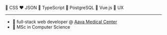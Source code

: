 
:yellow_heart: CSS :heart: JSON :purple_heart: TypeScript :blue_heart: PostgreSQL :green_heart: Vue.js :sparkling_heart: UX

---

- :office: full-stack web developer @ [Aava Medical Center](https://www.aava.fi/en)
- :school: MSc in Computer Science
